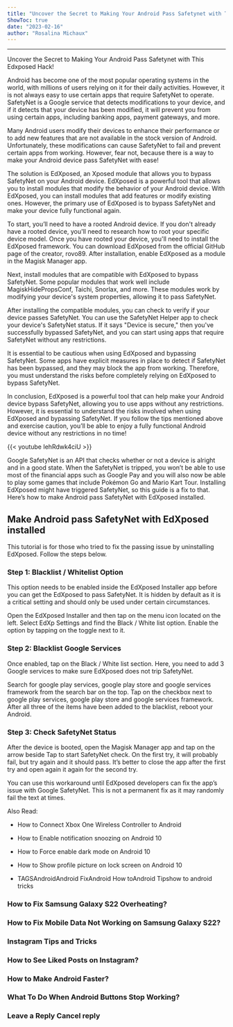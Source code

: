 ```yaml
---
title: "Uncover the Secret to Making Your Android Pass Safetynet with This Edxposed Hack!"
ShowToc: true 
date: "2023-02-16"
author: "Rosalina Michaux"
---
```

*****
Uncover the Secret to Making Your Android Pass Safetynet with This Edxposed Hack!

Android has become one of the most popular operating systems in the world, with millions of users relying on it for their daily activities. However, it is not always easy to use certain apps that require SafetyNet to operate. SafetyNet is a Google service that detects modifications to your device, and if it detects that your device has been modified, it will prevent you from using certain apps, including banking apps, payment gateways, and more.

Many Android users modify their devices to enhance their performance or to add new features that are not available in the stock version of Android. Unfortunately, these modifications can cause SafetyNet to fail and prevent certain apps from working. However, fear not, because there is a way to make your Android device pass SafetyNet with ease!

The solution is EdXposed, an Xposed module that allows you to bypass SafetyNet on your Android device. EdXposed is a powerful tool that allows you to install modules that modify the behavior of your Android device. With EdXposed, you can install modules that add features or modify existing ones. However, the primary use of EdXposed is to bypass SafetyNet and make your device fully functional again.

To start, you’ll need to have a rooted Android device. If you don't already have a rooted device, you'll need to research how to root your specific device model. Once you have rooted your device, you'll need to install the EdXposed framework. You can download EdXposed from the official GitHub page of the creator, rovo89. After installation, enable EdXposed as a module in the Magisk Manager app.

Next, install modules that are compatible with EdXposed to bypass SafetyNet. Some popular modules that work well include MagiskHidePropsConf, Taichi, Snorlax, and more. These modules work by modifying your device's system properties, allowing it to pass SafetyNet.

After installing the compatible modules, you can check to verify if your device passes SafetyNet. You can use the SafetyNet Helper app to check your device's SafetyNet status. If it says "Device is secure," then you've successfully bypassed SafetyNet, and you can start using apps that require SafetyNet without any restrictions.

It is essential to be cautious when using EdXposed and bypassing SafetyNet. Some apps have explicit measures in place to detect if SafetyNet has been bypassed, and they may block the app from working. Therefore, you must understand the risks before completely relying on EdXposed to bypass SafetyNet.

In conclusion, EdXposed is a powerful tool that can help make your Android device bypass SafetyNet, allowing you to use apps without any restrictions. However, it is essential to understand the risks involved when using EdXposed and bypassing SafetyNet. If you follow the tips mentioned above and exercise caution, you’ll be able to enjoy a fully functional Android device without any restrictions in no time!

{{< youtube IehRdwk4ciU >}} 



Google SafetyNet is an API that checks whether or not a device is alright and in a good state. When the SafetyNet is tripped, you won’t be able to use most of the financial apps such as Google Pay and you will also now be able to play some games that include Pokémon Go and Mario Kart Tour. Installing EdXposed might have triggered SafetyNet, so this guide is a fix to that. Here’s how to make Android pass SafetyNet with EdXposed installed.
 
## Make Android pass SafetyNet with EdXposed installed
 
This tutorial is for those who tried to fix the passing issue by uninstalling EdXposed. Follow the steps below.
 
### Step 1: Blacklist / Whitelist Option
 
This option needs to be enabled inside the EdXposed Installer app before you can get the EdXposed to pass SafetyNet. It is hidden by default as it is a critical setting and should only be used under certain circumstances.
 

 
Open the EdXposed Installer and then tap on the menu icon located on the left. Select EdXp Settings and find the Black / White list option. Enable the option by tapping on the toggle next to it.
 
### Step 2: Blacklist Google Services
 
Once enabled, tap on the Black / White list section. Here, you need to add 3 Google services to make sure EdXposed does not trip SafetyNet.
 
Search for google play services, google play store and google services framework from the search bar on the top. Tap on the checkbox next to google play services, google play store and google services framework. After all three of the items have been added to the blacklist, reboot your Android.
 
### Step 3: Check SafetyNet Status
 
After the device is booted, open the Magisk Manager app and tap on the arrow beside Tap to start SafetyNet check. On the first try, it will probably fail, but try again and it should pass. It’s better to close the app after the first try and open again it again for the second try.
 
You can use this workaround until EdXposed developers can fix the app’s issue with Google SafetyNet. This is not a permanent fix as it may randomly fail the text at times.
 
Also Read:
 
- How to Connect Xbox One Wireless Controller to Android
 - How to Enable notification snoozing on Android 10
 - How to Force enable dark mode on Android 10
 - How to Show profile picture on lock screen on Android 10

 
- TAGSAndroidAndroid FixAndroid How toAndroid Tipshow to android tricks

 
### How to Fix Samsung Galaxy S22 Overheating?
 
### How to Fix Mobile Data Not Working on Samsung Galaxy S22?
 
### Instagram Tips and Tricks
 
### How to See Liked Posts on Instagram?
 
### How to Make Android Faster?
 
### What To Do When Android Buttons Stop Working?
 
### Leave a Reply Cancel reply






